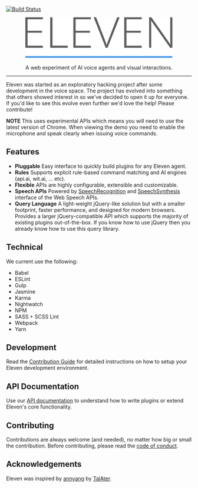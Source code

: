 [![Build Status](https://travis-ci.com/dysfunc/eleven.svg?token=4SK3g33gtmzfiqqsvG76&branch=master)](https://travis-ci.com/dysfunc/eleven)

<p align="center">
  <a href="https://dysfunc.github.io/eleven/">
    <img alt="Eleven" src="https://github.com/dysfunc/eleven/blob/master/app/img/logo.png?raw=true" width="400">
  </a>
</p>

<p align="center">
  A web experiment of AI voice agents and visual interactions.
</p>

---

Eleven was started as an exploratory hacking project after some development in the voice space. The project has evolved into something that others showed interest in so we've decided to open it up for everyone. If you'd like to see this evolve even further we'd love the help! Please contribute!

**NOTE**
This uses experimental APIs which means you will need to use the latest version of Chrome. When viewing the demo you need to enable the microphone and speak clearly when issuing voice commands.

## Features
* **Pluggable** Easy interface to quickly build plugins for any Eleven agent.
* **Rules** Supports explicit rule-based command matching and AI engines (api.ai, wit.ai, ... etc).
* **Flexible** APIs are highly configurable, extensible and customizable.
* **Speech APIs** Powered by [SpeechRecognition](https://developer.mozilla.org/en-US/docs/Web/API/SpeechRecognition) and [SpeechSynthesis](https://developer.mozilla.org/en-US/docs/Web/API/SpeechSynthesis) interface of the Web Speech APIs.
* **Query Language** A light-weight jQuery-like solution but with a smaller footprint, faster performance, and designed for modern browsers. Provides a larger jQuery-compatible API which supports the majority of existing plugins out-of-the-box. If you know how to use jQuery then you already know how to use this query library.

## Technical

We current use the following:

* Babel
* ESLint
* Gulp
* Jasmine
* Karma
* Nightwatch
* NPM
* SASS + SCSS Lint
* Webpack
* Yarn

## Development

Read the [Contribution Guide](CONTRIBUTING.md) for detailed instructions on how to setup your Eleven development environment.

## API Documentation

Use our [API documentation](API.md) to understand how to write plugins or extend Eleven's core functionality.

## Contributing

Contributions are always welcome (and needed), no matter how big or small the contribution. Before contributing, please read the [code of conduct](COC.md).

## Acknowledgements

Eleven was inspired by [annyang](https://github.com/TalAter/annyang) by [TalAter](https://github.com/TalAter).
